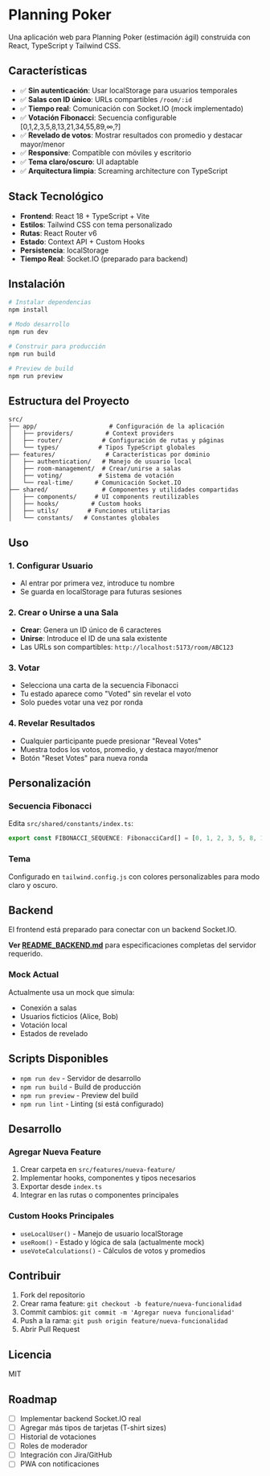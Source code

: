 # Planning Poker

Una aplicación web para Planning Poker (estimación ágil) construida con React, TypeScript y Tailwind CSS.

## Características

- ✅ **Sin autenticación**: Usar localStorage para usuarios temporales
- ✅ **Salas con ID único**: URLs compartibles `/room/:id`
- ✅ **Tiempo real**: Comunicación con Socket.IO (mock implementado)
- ✅ **Votación Fibonacci**: Secuencia configurable [0,1,2,3,5,8,13,21,34,55,89,∞,?]
- ✅ **Revelado de votos**: Mostrar resultados con promedio y destacar mayor/menor
- ✅ **Responsive**: Compatible con móviles y escritorio
- ✅ **Tema claro/oscuro**: UI adaptable
- ✅ **Arquitectura limpia**: Screaming architecture con TypeScript

## Stack Tecnológico

- **Frontend**: React 18 + TypeScript + Vite
- **Estilos**: Tailwind CSS con tema personalizado
- **Rutas**: React Router v6
- **Estado**: Context API + Custom Hooks
- **Persistencia**: localStorage
- **Tiempo Real**: Socket.IO (preparado para backend)

## Instalación

```bash
# Instalar dependencias
npm install

# Modo desarrollo
npm run dev

# Construir para producción  
npm run build

# Preview de build
npm run preview
```

## Estructura del Proyecto

```
src/
├── app/                    # Configuración de la aplicación
│   ├── providers/         # Context providers
│   ├── router/           # Configuración de rutas y páginas
│   └── types/           # Tipos TypeScript globales
├── features/              # Características por dominio
│   ├── authentication/   # Manejo de usuario local
│   ├── room-management/  # Crear/unirse a salas
│   ├── voting/          # Sistema de votación
│   └── real-time/      # Comunicación Socket.IO
├── shared/               # Componentes y utilidades compartidas
│   ├── components/     # UI components reutilizables
│   ├── hooks/         # Custom hooks
│   ├── utils/        # Funciones utilitarias
│   └── constants/   # Constantes globales
```

## Uso

### 1. Configurar Usuario
- Al entrar por primera vez, introduce tu nombre
- Se guarda en localStorage para futuras sesiones

### 2. Crear o Unirse a una Sala
- **Crear**: Genera un ID único de 6 caracteres
- **Unirse**: Introduce el ID de una sala existente
- Las URLs son compartibles: `http://localhost:5173/room/ABC123`

### 3. Votar
- Selecciona una carta de la secuencia Fibonacci
- Tu estado aparece como "Voted" sin revelar el voto
- Solo puedes votar una vez por ronda

### 4. Revelar Resultados
- Cualquier participante puede presionar "Reveal Votes"
- Muestra todos los votos, promedio, y destaca mayor/menor
- Botón "Reset Votes" para nueva ronda

## Personalización

### Secuencia Fibonacci
Edita `src/shared/constants/index.ts`:
```typescript
export const FIBONACCI_SEQUENCE: FibonacciCard[] = [0, 1, 2, 3, 5, 8, 13, 21, 34, 55, 89, 'infinity', 'unknown'];
```

### Tema
Configurado en `tailwind.config.js` con colores personalizables para modo claro y oscuro.

## Backend

El frontend está preparado para conectar con un backend Socket.IO. 

**Ver [README_BACKEND.md](./README_BACKEND.md)** para especificaciones completas del servidor requerido.

### Mock Actual
Actualmente usa un mock que simula:
- Conexión a salas
- Usuarios ficticios (Alice, Bob)
- Votación local
- Estados de revelado

## Scripts Disponibles

- `npm run dev` - Servidor de desarrollo
- `npm run build` - Build de producción
- `npm run preview` - Preview del build
- `npm run lint` - Linting (si está configurado)

## Desarrollo

### Agregar Nueva Feature
1. Crear carpeta en `src/features/nueva-feature/`
2. Implementar hooks, componentes y tipos necesarios
3. Exportar desde `index.ts`
4. Integrar en las rutas o componentes principales

### Custom Hooks Principales
- `useLocalUser()` - Manejo de usuario localStorage
- `useRoom()` - Estado y lógica de sala (actualmente mock)
- `useVoteCalculations()` - Cálculos de votos y promedios

## Contribuir

1. Fork del repositorio
2. Crear rama feature: `git checkout -b feature/nueva-funcionalidad`
3. Commit cambios: `git commit -m 'Agregar nueva funcionalidad'`
4. Push a la rama: `git push origin feature/nueva-funcionalidad`
5. Abrir Pull Request

## Licencia

MIT

## Roadmap

- [ ] Implementar backend Socket.IO real
- [ ] Agregar más tipos de tarjetas (T-shirt sizes)
- [ ] Historial de votaciones
- [ ] Roles de moderador
- [ ] Integración con Jira/GitHub
- [ ] PWA con notificaciones
